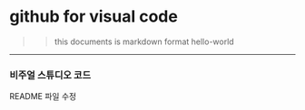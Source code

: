 # github for visual code 

>>this documents is markdown format
> hello-world


-----------------------------------

### 비주얼 스튜디오 코드

README 파일 수정 
